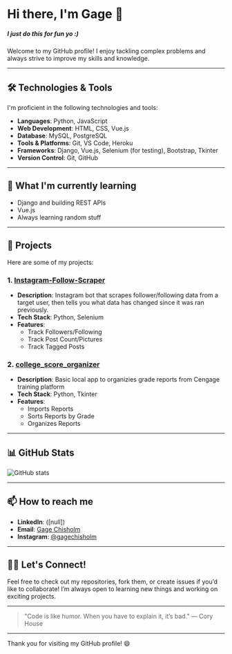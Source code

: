 # Hi there, I'm Gage 👋

<h5>I just do this for fun yo :)</h5>
Welcome to my GitHub profile! I enjoy tackling complex problems and always strive to improve my skills and knowledge.

---

## 🛠️ Technologies & Tools

I'm proficient in the following technologies and tools:

- **Languages**: Python, JavaScript
- **Web Development**: HTML, CSS, Vue.js
- **Database**: MySQL, PostgreSQL
- **Tools & Platforms**: Git, VS Code, Heroku
- **Frameworks**: Django, Vue.js, Selenium (for testing), Bootstrap, Tkinter
- **Version Control**: Git, GitHub

---

## 🌱 What I'm currently learning

- Django and building REST APIs
- Vue.js
- Always learning random stuff

---

## 🔧 Projects

Here are some of my projects:

### 1. **[Instagram-Follow-Scraper](https://github.com/gagechisholm/Instagram-Follow-Scraper.git)**
   - **Description**: Instagram bot that scrapes follower/following data from a target user, then tells you what data has changed since it was ran previously.
   - **Tech Stack**: Python, Selenium
   - **Features**:
     - Track Followers/Following
     - Track Post Count/Pictures
     - Track Tagged Posts

### 2. **[college_score_organizer](https://github.com/gagechisholm/college_score_organizer.git)**
   - **Description**: Basic local app to organizies grade reports from Cengage training platform
   - **Tech Stack**: Python, Tkinter
   - **Features**:
     - Imports Reports
     - Sorts Reports by Grade
     - Organizes Reports

---

## 📊 GitHub Stats

![GitHub stats](https://github-readme-stats.vercel.app/api?username=gagechisholm&show_icons=true&count_private=true&hide=prs&theme=radical)

---

## 📫 How to reach me

- **LinkedIn**: ([null])
- **Email**: [Gage Chisholm](gagesmicrosoft@gmail.com)
- **Instagram**: [@gagechisholm](https://www.instagram.com/gagechisholm/)

---

## 👨‍💻 Let's Connect!

Feel free to check out my repositories, fork them, or create issues if you’d like to collaborate! I’m always open to learning new things and working on exciting projects.

---

> "Code is like humor. When you have to explain it, it’s bad." — Cory House

---

Thank you for visiting my GitHub profile! 😄
